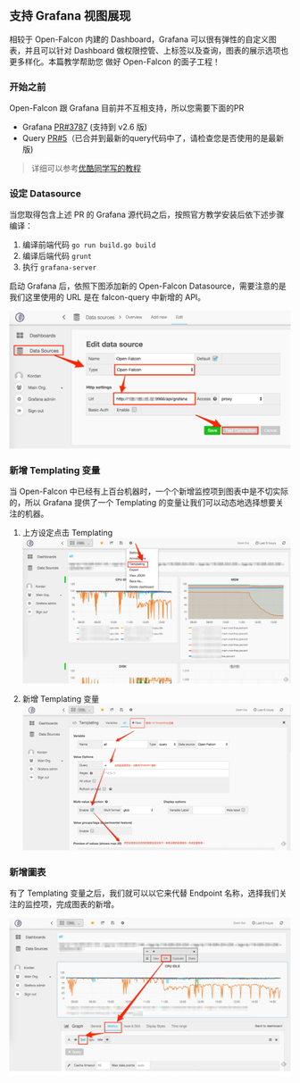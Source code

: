 ## 支持 Grafana 视图展现

相较于 Open-Falcon 内建的 Dashboard，Grafana 可以很有弹性的自定义图表，并且可以针对 Dashboard 做权限控管、上标签以及查询，图表的展示选项也更多样化。本篇教学帮助您
做好 Open-Falcon 的面子工程！

### 开始之前

Open-Falcon 跟 Grafana 目前并不互相支持，所以您需要下面的PR

- Grafana [PR#3787](https://github.com/grafana/grafana/pull/3787) (支持到 v2.6 版)
- Query [PR#5](https://github.com/open-falcon/query/pull/5)（已合并到最新的query代码中了，请检查您是否使用的是最新版)

> 详细可以参考[优酷同学写的教程](http://blueswind8306.iteye.com/blog/2287561)

### 设定 Datasource

当您取得包含上述 PR 的 Grafana 源代码之后，按照官方教学安装后依下述步骤编译：

1. 编译前端代码 `go run build.go build`
2. 编译后端代码 `grunt`
3. 执行 `grafana-server`

启动 Grafana 后，依照下图添加新的 Open-Falcon Datasource，需要注意的是我们这里使用的 URL 是在 falcon-query 中新增的 API。

![grafana1](https://raw.githubusercontent.com/hitripod/kordan.common.store/master/images/open-falcon/grafana_setting_1.png)

### 新增 Templating 变量

当 Open-Falcon 中已经有上百台机器时，一个个新增监控项到图表中是不切实际的，所以 Grafana 提供了一个 Templating 的变量让我们可以动态地选择想要关注的机器。

1. 上方设定点击 Templating
![grafana2](https://raw.githubusercontent.com/hitripod/kordan.common.store/master/images/open-falcon/grafana_setting_2.png)

2. 新增 Templating 变量
![grafana3](https://raw.githubusercontent.com/hitripod/kordan.common.store/master/images/open-falcon/grafana_setting_3.png)

### 新增圖表

有了 Templating 变量之后，我们就可以以它来代替 Endpoint 名称，选择我们关注的监控项，完成图表的新增。

![grafana4](https://raw.githubusercontent.com/hitripod/kordan.common.store/master/images/open-falcon/grafana_setting_4.png)

